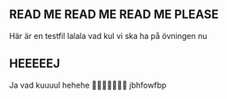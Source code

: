 ## READ ME READ ME READ ME PLEASE
Här är en testfil lalala vad kul vi ska ha på övningen nu

## HEEEEEJ
Ja vad kuuuul hehehe
🥶🥵👻🥰🥳🤩😃
jbhfowfbp